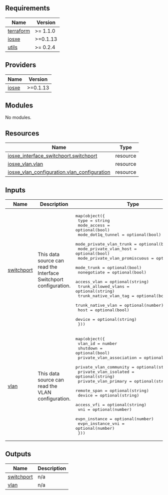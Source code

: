## Requirements

| Name | Version |
|------|---------|
| <a name="requirement_terraform"></a> [terraform](#requirement\_terraform) | >= 1.1.0 |
| <a name="requirement_iosxe"></a> [iosxe](#requirement\_iosxe) | >=0.1.13 |
| <a name="requirement_utils"></a> [utils](#requirement\_utils) | >= 0.2.4 |

## Providers

| Name | Version |
|------|---------|
| <a name="provider_iosxe"></a> [iosxe](#provider\_iosxe) | >=0.1.13 |

## Modules

No modules.

## Resources

| Name | Type |
|------|------|
| [iosxe_interface_switchport.switchport](https://registry.terraform.io/providers/netascode/iosxe/latest/docs/resources/interface_switchport) | resource |
| [iosxe_vlan.vlan](https://registry.terraform.io/providers/netascode/iosxe/latest/docs/resources/vlan) | resource |
| [iosxe_vlan_configuration.vlan_configuration](https://registry.terraform.io/providers/netascode/iosxe/latest/docs/resources/vlan_configuration) | resource |

## Inputs

| Name | Description | Type | Default | Required |
|------|-------------|------|---------|:--------:|
| <a name="input_switchport"></a> [switchport](#input\_switchport) | This data source can read the Interface Switchport configuration. | <pre>map(object({<br>    type                          = string<br>    mode_access                   = optional(bool)<br>    mode_dot1q_tunnel             = optional(bool)<br>    mode_private_vlan_trunk       = optional(bool)<br>    mode_private_vlan_host        = optional(bool)<br>    mode_private_vlan_promiscuous = optional(bool)<br>    mode_trunk                    = optional(bool)<br>    nonegotiate                   = optional(bool)<br>    access_vlan                   = optional(string)<br>    trunk_allowed_vlans           = optional(string)<br>    trunk_native_vlan_tag         = optional(bool)<br>    trunk_native_vlan             = optional(number)<br>    host                          = optional(bool)<br>    device                        = optional(string)<br>  }))</pre> | `{}` | no |
| <a name="input_vlan"></a> [vlan](#input\_vlan) | This data source can read the VLAN configuration. | <pre>map(object({<br>    vlan_id                  = number<br>    shutdown                 = optional(bool)<br>    private_vlan_association = optional(string)<br>    private_vlan_community   = optional(string)<br>    private_vlan_isolated    = optional(string)<br>    private_vlan_primary     = optional(string)<br>    remote_span              = optional(string)<br>    device                   = optional(string)<br>    access_vfi               = optional(string)<br>    vni                      = optional(number)<br>    evpn_instance            = optional(number)<br>    evpn_instance_vni        = optional(number)<br>  }))</pre> | `{}` | no |

## Outputs

| Name | Description |
|------|-------------|
| <a name="output_switchport"></a> [switchport](#output\_switchport) | n/a |
| <a name="output_vlan"></a> [vlan](#output\_vlan) | n/a |
